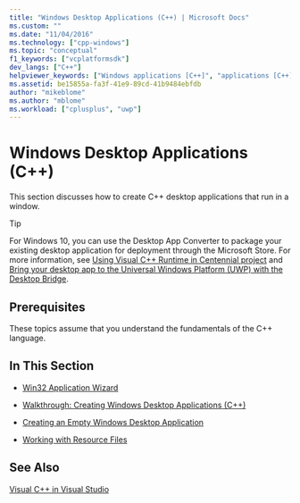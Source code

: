 ```yaml
---
title: "Windows Desktop Applications (C++) | Microsoft Docs"
ms.custom: ""
ms.date: "11/04/2016"
ms.technology: ["cpp-windows"]
ms.topic: "conceptual"
f1_keywords: ["vcplatformsdk"]
dev_langs: ["C++"]
helpviewer_keywords: ["Windows applications [C++]", "applications [C++], Windows", "Visual C++, Windows applications", "Windows applications [C++], about creating Windows applications"]
ms.assetid: be15855a-fa3f-41e9-89cd-41b9484ebfdb
author: "mikeblome"
ms.author: "mblome"
ms.workload: ["cplusplus", "uwp"]
---
```

# Windows Desktop Applications (C++)
This section discusses how to create C++ desktop applications that run in a window.  

> [!TIP]  
> For Windows 10, you can use the Desktop App Converter to package your existing desktop application for deployment through the Microsoft Store. For more information, see [Using Visual C++ Runtime in Centennial project](https://blogs.msdn.microsoft.com/vcblog/2016/07/07/using-visual-c-runtime-in-centennial-project) and [Bring your desktop app to the Universal Windows Platform (UWP) with the Desktop Bridge](https://msdn.microsoft.com/windows/uwp/porting/desktop-to-uwp-root).
  
## Prerequisites  
 These topics assume that you understand the fundamentals of the C++ language.  
  
## In This Section  
  
-   [Win32 Application Wizard](../windows/win32-application-wizard.md)  
  
-   [Walkthrough: Creating Windows Desktop Applications (C++)](../windows/walkthrough-creating-windows-desktop-applications-cpp.md)  
  
-   [Creating an Empty Windows Desktop Application](../windows/creating-an-empty-windows-desktop-application.md)  
  
-   [Working with Resource Files](../windows/working-with-resource-files.md)  
  
## See Also  
 [Visual C++ in Visual Studio](../visual-cpp-in-visual-studio.md)
